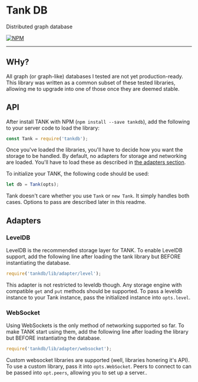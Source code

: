 # Tank DB

Distributed graph database

[![NPM](https://nodei.co/npm/tankdb.png)](https://nodei.co/npm/tankdb/)

---

## WHy?

All graph (or graph-like) databases I tested are not yet production-ready. This library was written as a common subset
of these tested libraries, allowing me to upgrade into one of those once they are deemed stable.

## API

After install TANK with NPM (`npm install --save tankdb`), add the following to your server code to load the library:

```js
const Tank = require('tankdb');
```

Once you've loaded the libraries, you'll have to decide how you want the storage to be handled.
By default, no adapters for storage and networking are loaded. You'll have to load these as described in [the adapters section](#adapters).

To initialize your TANK, the following code should be used:

```js
let db = Tank(opts);
```

Tank doesn't care whether you use `Tank` or `new Tank`. It simply handles both cases. Options to pass are described later in this readme.

## Adapters

### LevelDB

LevelDB is the recommended storage layer for TANK. To enable LevelDB support, add the following line after loading the tank library but
BEFORE instantiating the database.

```js
require('tankdb/lib/adapter/level');
```

This adapter is not restricted to leveldb though. Any storage engine with compatible `get` and `put` methods should be supported.
To pass a leveldb instance to your Tank instance, pass the initialized instance into `opts.level`.

### WebSocket

Using WebSockets is the only method of networking supported so far. To make TANK start using them, add the following line after loading
the library but BEFORE instantiating the database.

```js
require('tankdb/lib/adapter/websocket');
```

Custom websocket libraries are supported (well, libraries honering it's API). To use a custom library, pass it into `opts.WebSocket`.
Peers to connect to can be passed into `opt.peers`, allowing you to set up a server..
